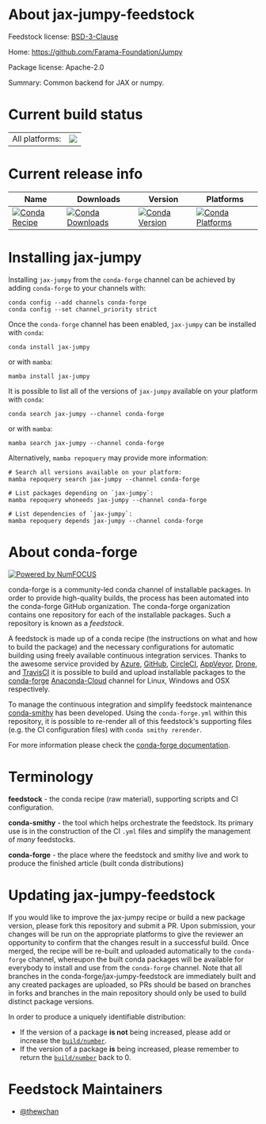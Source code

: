 About jax-jumpy-feedstock
=========================

Feedstock license: [BSD-3-Clause](https://github.com/conda-forge/jax-jumpy-feedstock/blob/main/LICENSE.txt)

Home: https://github.com/Farama-Foundation/Jumpy

Package license: Apache-2.0

Summary: Common backend for JAX or numpy.

Current build status
====================


<table><tr><td>All platforms:</td>
    <td>
      <a href="https://dev.azure.com/conda-forge/feedstock-builds/_build/latest?definitionId=18306&branchName=main">
        <img src="https://dev.azure.com/conda-forge/feedstock-builds/_apis/build/status/jax-jumpy-feedstock?branchName=main">
      </a>
    </td>
  </tr>
</table>

Current release info
====================

| Name | Downloads | Version | Platforms |
| --- | --- | --- | --- |
| [![Conda Recipe](https://img.shields.io/badge/recipe-jax--jumpy-green.svg)](https://anaconda.org/conda-forge/jax-jumpy) | [![Conda Downloads](https://img.shields.io/conda/dn/conda-forge/jax-jumpy.svg)](https://anaconda.org/conda-forge/jax-jumpy) | [![Conda Version](https://img.shields.io/conda/vn/conda-forge/jax-jumpy.svg)](https://anaconda.org/conda-forge/jax-jumpy) | [![Conda Platforms](https://img.shields.io/conda/pn/conda-forge/jax-jumpy.svg)](https://anaconda.org/conda-forge/jax-jumpy) |

Installing jax-jumpy
====================

Installing `jax-jumpy` from the `conda-forge` channel can be achieved by adding `conda-forge` to your channels with:

```
conda config --add channels conda-forge
conda config --set channel_priority strict
```

Once the `conda-forge` channel has been enabled, `jax-jumpy` can be installed with `conda`:

```
conda install jax-jumpy
```

or with `mamba`:

```
mamba install jax-jumpy
```

It is possible to list all of the versions of `jax-jumpy` available on your platform with `conda`:

```
conda search jax-jumpy --channel conda-forge
```

or with `mamba`:

```
mamba search jax-jumpy --channel conda-forge
```

Alternatively, `mamba repoquery` may provide more information:

```
# Search all versions available on your platform:
mamba repoquery search jax-jumpy --channel conda-forge

# List packages depending on `jax-jumpy`:
mamba repoquery whoneeds jax-jumpy --channel conda-forge

# List dependencies of `jax-jumpy`:
mamba repoquery depends jax-jumpy --channel conda-forge
```


About conda-forge
=================

[![Powered by
NumFOCUS](https://img.shields.io/badge/powered%20by-NumFOCUS-orange.svg?style=flat&colorA=E1523D&colorB=007D8A)](https://numfocus.org)

conda-forge is a community-led conda channel of installable packages.
In order to provide high-quality builds, the process has been automated into the
conda-forge GitHub organization. The conda-forge organization contains one repository
for each of the installable packages. Such a repository is known as a *feedstock*.

A feedstock is made up of a conda recipe (the instructions on what and how to build
the package) and the necessary configurations for automatic building using freely
available continuous integration services. Thanks to the awesome service provided by
[Azure](https://azure.microsoft.com/en-us/services/devops/), [GitHub](https://github.com/),
[CircleCI](https://circleci.com/), [AppVeyor](https://www.appveyor.com/),
[Drone](https://cloud.drone.io/welcome), and [TravisCI](https://travis-ci.com/)
it is possible to build and upload installable packages to the
[conda-forge](https://anaconda.org/conda-forge) [Anaconda-Cloud](https://anaconda.org/)
channel for Linux, Windows and OSX respectively.

To manage the continuous integration and simplify feedstock maintenance
[conda-smithy](https://github.com/conda-forge/conda-smithy) has been developed.
Using the ``conda-forge.yml`` within this repository, it is possible to re-render all of
this feedstock's supporting files (e.g. the CI configuration files) with ``conda smithy rerender``.

For more information please check the [conda-forge documentation](https://conda-forge.org/docs/).

Terminology
===========

**feedstock** - the conda recipe (raw material), supporting scripts and CI configuration.

**conda-smithy** - the tool which helps orchestrate the feedstock.
                   Its primary use is in the construction of the CI ``.yml`` files
                   and simplify the management of *many* feedstocks.

**conda-forge** - the place where the feedstock and smithy live and work to
                  produce the finished article (built conda distributions)


Updating jax-jumpy-feedstock
============================

If you would like to improve the jax-jumpy recipe or build a new
package version, please fork this repository and submit a PR. Upon submission,
your changes will be run on the appropriate platforms to give the reviewer an
opportunity to confirm that the changes result in a successful build. Once
merged, the recipe will be re-built and uploaded automatically to the
`conda-forge` channel, whereupon the built conda packages will be available for
everybody to install and use from the `conda-forge` channel.
Note that all branches in the conda-forge/jax-jumpy-feedstock are
immediately built and any created packages are uploaded, so PRs should be based
on branches in forks and branches in the main repository should only be used to
build distinct package versions.

In order to produce a uniquely identifiable distribution:
 * If the version of a package **is not** being increased, please add or increase
   the [``build/number``](https://docs.conda.io/projects/conda-build/en/latest/resources/define-metadata.html#build-number-and-string).
 * If the version of a package **is** being increased, please remember to return
   the [``build/number``](https://docs.conda.io/projects/conda-build/en/latest/resources/define-metadata.html#build-number-and-string)
   back to 0.

Feedstock Maintainers
=====================

* [@thewchan](https://github.com/thewchan/)

